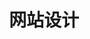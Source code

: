 ---
title: 网站设计
layout: category
permalink: /categories/网站设计/
taxonomy: 网站设计
image: assets/images/wzsjbanner.jpg
---